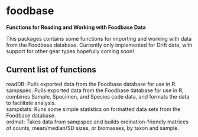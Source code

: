 # foodbase
**Functions for Reading and Working with Foodbase Data**

This packages contains some functions for importing and working with data from the Foodbase database. Currently only implemented for Drift data, with support for other gear types hopefully coming soon!

Current list of functions
------ 
readDB: Pulls exported data from the Foodbase database for use in R.  
sampspec: Pulls exported data from the Foodbase database for use in R, combines Sample, Specimen, and Species code data, and formats the data to facilitate analysis.  
sampstats: Runs some simple statistics on formatted data sets from the Foodbase database.  
ordmat: Takes data from sampspec and builds ordination-friendly matrices of counts, mean/median/SD sizes, or biomasses, by taxon and sample.  
